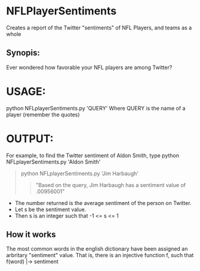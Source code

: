 NFLPlayerSentiments
===================

Creates a report of the Twitter "sentiments" of NFL Players, and teams as a whole

Synopis:
--------------
Ever wondered how favorable your NFL players are among Twitter?


USAGE:
==================
python NFLplayerSentiments.py 'QUERY' 
Where QUERY is the name of a player (remember the quotes)

OUTPUT:
================
For example, to find the Twitter sentiment of Aldon Smith, type
python NFLplayerSentiments.py 'Aldon Smith'

> python NFLplayerSentiments.py 'Jim Harbaugh'
>> "Based on the query, Jim Harbaugh has a sentiment value of .00956001"

+ The number returned is the average sentiment of the person on Twitter.
+ Let s be the sentiment value.
+ Then s is an integer such that -1 <= s <= 1

How it works
------------
The most common words in the english dictionary have been assigned an 
arbritary "sentiment" value.
That is, there is an injective function f, such that f(word) |-> sentiment
